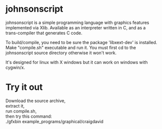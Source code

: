 # johnsonscript
johnsonscript is a simple programming language with graphics features implemented via Xlib.
Available as an interpreter written in C, and as a trans-compiler that generates C code.

To build/compile, you need to be sure the package 'libxext-dev' is installed. \
Make "compile.sh" executable and run it. You must first cd to the johnsonscript source directory otherwise it won't work. 

It's designed for linux with X windows but it can work on windows with cygwin/x.

# Try it out

Download the source archive,\
extract it,\
run compile.sh,\
then try this command:\
./gfxbin example_programs/graphical/craigdavid

